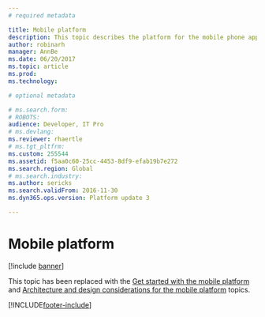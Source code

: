 ```yaml
---
# required metadata

title: Mobile platform 
description: This topic describes the platform for the mobile phone app which enables rich offline and mobile interactions, and an easy-to-use designer experience.
author: robinarh
manager: AnnBe
ms.date: 06/20/2017
ms.topic: article
ms.prod: 
ms.technology: 

# optional metadata

# ms.search.form: 
# ROBOTS: 
audience: Developer, IT Pro
# ms.devlang: 
ms.reviewer: rhaertle
# ms.tgt_pltfrm: 
ms.custom: 255544
ms.assetid: f5aa0c60-25cc-4453-8df9-efab19b7e272
ms.search.region: Global
# ms.search.industry: 
ms.author: sericks
ms.search.validFrom: 2016-11-30
ms.dyn365.ops.version: Platform update 3

---
```


# Mobile platform

[!include [banner](../../includes/banner.md)]

This topic has been replaced with the [Get started with the mobile platform](mobile-platform-getting-started.md) and [Architecture and design considerations for the mobile platform](mobile-platform-architecture.md) topics.


[!INCLUDE[footer-include](../../../../includes/footer-banner.md)]